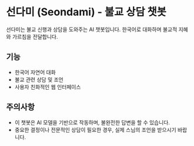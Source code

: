 # 선다미 (Seondami) - 불교 상담 챗봇

선다미는 불교 신행과 상담을 도와주는 AI 챗봇입니다. 한국어로 대화하며 불교적 지혜와 가르침을 전달합니다.

## 기능

- 한국어 자연어 대화
- 불교 관련 상담 및 조언
- 사용자 친화적인 웹 인터페이스

## 주의사항

- 이 챗봇은 AI 모델을 기반으로 작동하며, 불완전한 답변을 할 수 있습니다.
- 중요한 결정이나 전문적인 상담이 필요한 경우, 실제 스님의 조언을 받으시기 바랍니다.
